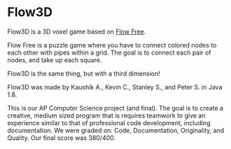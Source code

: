# Flow3D
Flow3D is a 3D voxel game based on [Flow Free](https://en.wikipedia.org/wiki/Flow_Free).

Flow Free is a puzzle game where you have to connect colored nodes to each other with pipes within a grid. The goal is to connect each pair of nodes, and take up each square.

Flow3D is the same thing, but with a third dimension!

Flow3D was made by Kaushik A., Kevin C., Stanley S., and Peter S. in Java 1.8.

This is our AP Computer Science project (and final). The goal is to create a creative, medium sized program that is requires teamwork to give an experience similar to that of professional code development, including documentation. We were graded on: Code, Documentation, Originality, and Quality. Our final score was 380/400.
